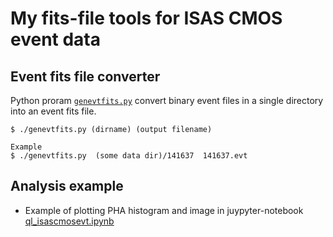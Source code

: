 # My fits-file tools for ISAS CMOS event data

## Event fits file converter 
Python proram [`genevtfits.py`](enevtfits.py) convert binary event files in a single directory into an event fits file. 
```
$ ./genevtfits.py (dirname) (output filename)

Example 
$ ./genevtfits.py  (some data dir)/141637  141637.evt
```
## Analysis example
- Example of plotting PHA histogram and image in juypyter-notebook [ql_isascmosevt.ipynb](ql_isascmosevt.ipynb)

